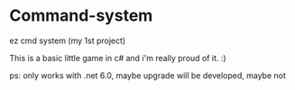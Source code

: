 # Command-system
ez cmd system (my 1st project)

This is a basic little game in c# and i'm really proud of it. :)

ps: only works with .net 6.0, maybe upgrade will be developed, maybe not
